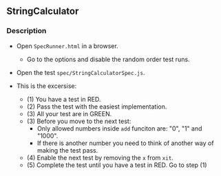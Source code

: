 ## StringCalculator

### Description

- Open `SpecRunner.html` in a browser.
    - Go to the options and disable the random order test runs.

- Open the test `spec/StringCalculatorSpec.js`.
- This is the excersise:
    - (1) You have a test in RED.
    - (2) Pass the test with the easiest implementation.
    - (3) All your test are in GREEN.
    - (3) Before you move to the next test:
        - Only allowed numbers inside `add` funciton are: "0", "1" and "1000".
        - If there is another number you need to think of another way of making the test pass.
    - (4) Enable the next test by removing the `x` from `xit`.
    - (5) Complete the test until you have a test in RED. Go to step (1)
